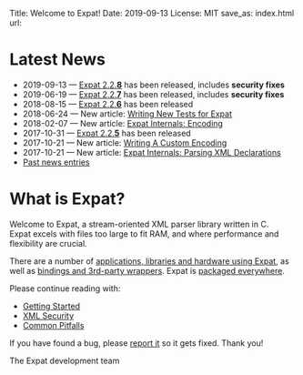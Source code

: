 Title: Welcome to Expat!
Date: 2019-09-13
License: MIT
save_as: index.html
url:

# Latest News

* 2019-09-13 —
  [Expat 2.2.**8**](https://github.com/libexpat/libexpat/blob/R_2_2_8/expat/Changes)
  has been released, includes **security fixes**
* 2019-06-19 —
  [Expat 2.2.**7**](https://github.com/libexpat/libexpat/blob/R_2_2_7/expat/Changes)
  has been released, includes **security fixes**
* 2018-08-15 —
  [Expat 2.2.**6**](https://github.com/libexpat/libexpat/blob/R_2_2_6/expat/Changes)
  has been released
* 2018-06-24 —
  New article:
  [Writing New Tests for Expat](doc/writing-new-tests-for-expat/)
* 2018-02-07 —
  New article:
  [Expat Internals: Encoding](doc/expat-internals-encodings/)
* 2017-10-31 —
  [Expat 2.2.**5**](https://github.com/libexpat/libexpat/blob/R_2_2_5/expat/Changes)
  has been released
* 2017-10-21 —
  New article:
  [Writing A Custom Encoding](doc/writing-a-custom-encoding/)
* 2017-10-21 —
  New article:
  [Expat Internals: Parsing XML Declarations](doc/expat-internals-parsing-xml-declarations/)
* [Past news entries](doc/news/)


# What is Expat?

Welcome to Expat, a stream-oriented XML parser library written in C.<br/>
Expat excels with files too large to fit RAM, and
where performance and flexibility are crucial.

There are a number of [applications, libraries and hardware using Expat](doc/users/),
as well as [bindings and 3rd-party wrappers](doc/bindings/).
Expat is [packaged everywhere](doc/packages/).

Please continue reading with:

 * [Getting Started](doc/getting-started/)
 * [XML Security](doc/xml-security/)
 * [Common Pitfalls](doc/common-pitfalls/)

If you have found a bug,
please [report it](https://github.com/libexpat/libexpat/issues) so it gets fixed.
Thank you!

The Expat development team

